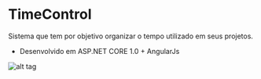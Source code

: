 # TimeControl
Sistema que tem por objetivo organizar o tempo utilizado em seus projetos.

 - Desenvolvido em ASP.NET CORE 1.0 + AngularJs 
 
 
![alt tag](http://imagizer.imageshack.us/a/img922/5439/htGMIP.png)


